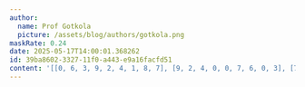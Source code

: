 ```yaml
---
author:
  name: Prof Gotkola
  picture: /assets/blog/authors/gotkola.png
maskRate: 0.24
date: 2025-05-17T14:00:01.368262
id: 39ba8602-3327-11f0-a443-e9a16facfd51
content: '[[0, 6, 3, 9, 2, 4, 1, 8, 7], [9, 2, 4, 0, 0, 7, 6, 0, 3], [7, 1, 8, 6, 5, 3, 9, 0, 4], [3, 7, 6, 8, 9, 1, 5, 4, 2], [0, 9, 1, 2, 7, 5, 0, 3, 0], [2, 0, 5, 0, 0, 6, 7, 0, 0], [0, 4, 7, 5, 3, 8, 2, 1, 9], [8, 3, 9, 7, 1, 2, 4, 0, 5], [1, 5, 0, 4, 0, 9, 0, 0, 8]]'
---
```

